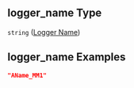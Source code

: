 ## logger\_name Type

`string` ([Logger Name](iea43_wra_data_model-properties-measurement-location-measurement-location-properties-logger-configuration-logger-configuration-properties-logger-name.md))

## logger\_name Examples

```json
"AName_MM1"
```
